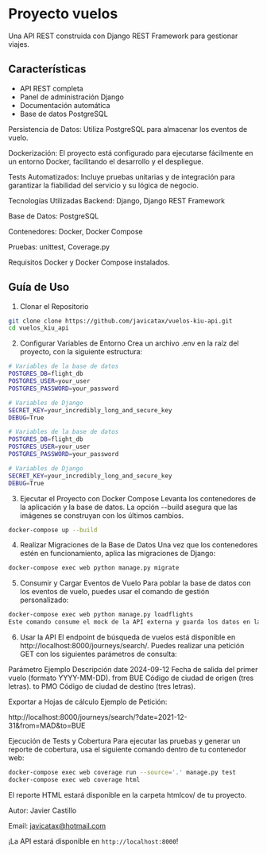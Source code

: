 # Proyecto vuelos

Una API REST construida con Django REST Framework para gestionar viajes.

## Características

- API REST completa
- Panel de administración Django
- Documentación automática
- Base de datos PostgreSQL


Persistencia de Datos: Utiliza PostgreSQL para almacenar los eventos de vuelo.

Dockerización: El proyecto está configurado para ejecutarse fácilmente en un entorno Docker, facilitando el desarrollo y el despliegue.

Tests Automatizados: Incluye pruebas unitarias y de integración para garantizar la fiabilidad del servicio y su lógica de negocio.

Tecnologías Utilizadas
Backend: Django, Django REST Framework

Base de Datos: PostgreSQL

Contenedores: Docker, Docker Compose

Pruebas: unittest, Coverage.py

Requisitos
Docker y Docker Compose instalados.

## Guía de Uso
1. Clonar el Repositorio

```bash
git clone clone https://github.com/javicatax/vuelos-kiu-api.git
cd vuelos_kiu_api
```

2. Configurar Variables de Entorno
Crea un archivo .env en la raíz del proyecto, con la siguiente estructura:
```bash
# Variables de la base de datos
POSTGRES_DB=flight_db
POSTGRES_USER=your_user
POSTGRES_PASSWORD=your_password

# Variables de Django
SECRET_KEY=your_incredibly_long_and_secure_key
DEBUG=True

# Variables de la base de datos
POSTGRES_DB=flight_db
POSTGRES_USER=your_user
POSTGRES_PASSWORD=your_password

# Variables de Django
SECRET_KEY=your_incredibly_long_and_secure_key
DEBUG=True
```

3. Ejecutar el Proyecto con Docker Compose
Levanta los contenedores de la aplicación y la base de datos. La opción --build asegura que las imágenes se construyan con los últimos cambios.

```bash
docker-compose up --build
```
4. Realizar Migraciones de la Base de Datos
Una vez que los contenedores estén en funcionamiento, aplica las migraciones de Django:

```bash
docker-compose exec web python manage.py migrate
```

5. Consumir y Cargar Eventos de Vuelo
Para poblar la base de datos con los eventos de vuelo, puedes usar el comando de gestión personalizado:

```bash
docker-compose exec web python manage.py loadflights
Este comando consume el mock de la API externa y guarda los datos en la base de datos local.
```

6. Usar la API
El endpoint de búsqueda de vuelos está disponible en http://localhost:8000/journeys/search/. Puedes realizar una petición GET con los siguientes parámetros de consulta:

Parámetro	Ejemplo	Descripción
date	2024-09-12	Fecha de salida del primer vuelo (formato YYYY-MM-DD).
from	BUE	Código de ciudad de origen (tres letras).
to	PMO	Código de ciudad de destino (tres letras).

Exportar a Hojas de cálculo
Ejemplo de Petición:

http://localhost:8000/journeys/search/?date=2021-12-31&from=MAD&to=BUE

Ejecución de Tests y Cobertura
Para ejecutar las pruebas y generar un reporte de cobertura, usa el siguiente comando dentro de tu contenedor web:


```bash
docker-compose exec web coverage run --source='.' manage.py test
docker-compose exec web coverage html
```

El reporte HTML estará disponible en la carpeta htmlcov/ de tu proyecto.

Autor:
Javier Castillo

Email: javicatax@hotmail.com

¡La API estará disponible en `http://localhost:8000`!